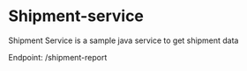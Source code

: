 # Shipment-service


Shipment Service is a sample java service to get shipment data

Endpoint: /shipment-report